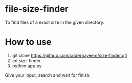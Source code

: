 # file-size-finder
To find files of a exact size in the given directory.

# How to use
  1. git clone https://github.com/codernayeem/size-finder.git
  2. cd size-finder
  3. python app.py
  
Give your input, search and wait for finish.
